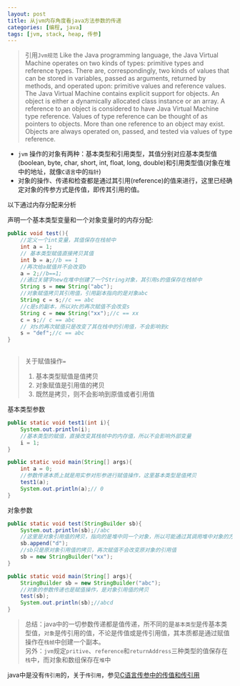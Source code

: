 ```yaml
---
layout: post
title: 从jvm内存角度看java方法参数的传递
categories: [编程, java]
tags: [jvm, stack, heap, 传参]
---
```


> 引用`Jvm规范` Like the Java programming language, the Java Virtual Machine operates on two kinds of types: primitive types and reference types. There are, correspondingly, two kinds of values that can be stored in variables, passed as arguments, returned by methods, and operated upon: primitive values and reference values.   
> The Java Virtual Machine contains explicit support for objects. An object is either a dynamically allocated class instance or an array. A reference to an object is considered to have Java Virtual Machine type reference. Values of type reference can be thought of as pointers to objects. More than one reference to an object may exist. Objects are always operated on, passed, and tested via values of type reference.

* `jvm` 操作的对象有两种：基本类型和引用类型，其值分别对应基本类型值(boolean, byte, char, short, int, float, long, double)和引用类型值(对象在堆中的地址，就像`C语言`中的`指针`)   
* 对象的操作、传递和检查都是通过其引用(reference)的值来进行，这里已经确定对象的传参方式是传值，即传其引用的值。

以下通过内存分配来分析

声明一个基本类型变量和一个对象变量时的内存分配:
```java
public void test(){
    //定义一个int变量，其值保存在栈帧中
    int a = 1;
    // 基本类型赋值直接拷贝其值
    int b = a;//b == 1
    //再次给a赋值并不会改变b
    a = 2;//b==1;
    //通过关键字new在堆中创建了一个String对象，其引用s的值保存在栈帧中
    String s = new String("abc");
    //对象赋值拷贝其引用值，引用副本指向的是对象abc
    String c = s;//c == abc
    //c是s的副本，所以对c的再次赋值不会改变s
    String c = new String("xx");//c == xx
    c = s;// c == abc
    // 对s的再次赋值只是改变了其在栈中的引用值，不会影响到c
    s = "def";//c == abc
}
        
```
> 关于赋值操作`=`   
> 1. 基本类型赋值是值拷贝   
> 2. 对象赋值是引用值的拷贝   
> 3. 既然是拷贝，则不会影响到原值或者引用值

基本类型参数
```java
public static void test1(int i){
    System.out.println(i);
    //基本类型的赋值，直接改变其栈帧中的内存值，所以不会影响外部变量
    i = 1;
}

public static void main(String[] args){
    int a = 0;
    //参数传递本质上就是用实参对形参进行赋值操作，这里基本类型是值拷贝
    test1(a);
    System.out.println(a);// 0
}
```

对象参数
```java
public static void test(StringBuilder sb){
    System.out.println(sb);//abc
    //这里是对象引用值的拷贝，指向的是堆中同一个对象，所以可能通过其调用堆中对象的方法
    sb.append("d");
    //sb只是原对象引用值的拷贝，再次赋值不会改变原对象的引用值
    sb = new StringBuilder("xx");
}

public static void main(String[] args){
    StringBuilder sb = new StringBuilder("abc");
    //对象的参数传递也是赋值操作，是对象引用值的拷贝
    test(sb);
    System.out.println(sb);//abcd
}
```

> 总结：java中的一切参数传递都是值传递，所不同的是`基本类型`是传基本类型值，`对象`是传引用的值，不论是传值或是传引用值，其本质都是通过赋值操作在`栈帧`中创建一个副本。   
> 另外：`jvm`规定`pritive`、`reference`和`returnAddress`三种类型的值保存在`栈`中，而对象和数组保存在`堆`中

java中是没有`传引用`的，关于`传引用`，参见[C语言传参中的传值和传引用]({{site.url}}/2015/09/10/c-method-param-pass)